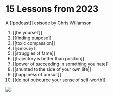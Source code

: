 # 15 Lessons from 2023

A [[podcast]] episode by Chris Williamson

1. [[be yourself]]
2. [[finding purpose]]
3. [[toxic compassion]]
4. [[jealousy]]
5. [[struggles of fame]]
6. [[trajectory is better than position]]
7. [[power of succeeding in something you hate]]
8. [[shunted to the side of your own life]]
9. [[happiness of pursuit]]
10. [[do not outsource your sense of self-worth]]


![](https://www.youtube.com/watch?v=KDUhSjjUvKI&t=50s)